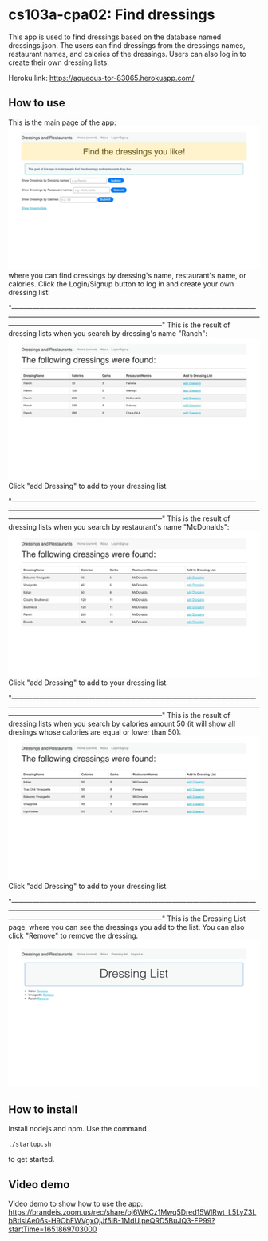 # cs103a-cpa02: Find dressings

This app is used to find dressings based on the database named dressings.json. The users can find dressings from the dressings names, restaurant names, and calories of the dressings. Users can also log in to create their own dressing lists.

Heroku link: https://aqueous-tor-83065.herokuapp.com/

## How to use

This is the main page of the app:
<img src="public/images/1.jpg">
where you can find dressings by dressing's name, restaurant's name, or calories.
Click the Login/Signup button to log in and create your own dressing list!

"—————————————————————————————————————————————————————————————————————————————————————————————"
This is the result of dressing lists when you search by dressing's name "Ranch":
<img src="public/images/2.jpg">
Click "add Dressing" to add to your dressing list.

"—————————————————————————————————————————————————————————————————————————————————————————————"
This is the result of dressing lists when you search by restaurant's name "McDonalds":
<img src="public/images/3.jpg">
Click "add Dressing" to add to your dressing list.

"—————————————————————————————————————————————————————————————————————————————————————————————"
This is the result of dressing lists when you search by calories amount 50 (it will show all dresings whose calories are equal or lower than 50):
<img src="public/images/4.jpg">
Click "add Dressing" to add to your dressing list.

"—————————————————————————————————————————————————————————————————————————————————————————————"
This is the Dressing List page, where you can see the dressings you add to the list. You can also click "Remove" to remove the dressing.
<img src="public/images/5.jpg">

## How to install

Install nodejs and npm.
Use the command
``` 
./startup.sh
```
to get started.

## Video demo

Video demo to show how to use the app: https://brandeis.zoom.us/rec/share/oj6WKCz1Mwq5Dred15WlRwt_L5LyZ3LbBtlsiAe06s-H9ObFWVgxOjJf5iB-1MdU.peQRD5BuJQ3-FP99?startTime=1651869703000
